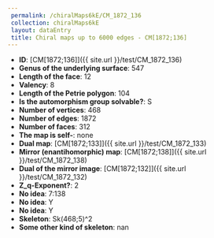 ```yaml
--- 
 permalink: /chiralMaps6kE/CM_1872_136 
 collection: chiralMaps6kE
 layout: dataEntry
 title: Chiral maps up to 6000 edges - CM[1872;136]
---
```


- **ID**: [CM[1872;136]]({{ site.url }}/test/CM_1872_136)
- **Genus of the underlying surface**: 547
- **Length of the face**: 12
- **Valency**: 8
- **Length of the Petrie polygon**: 104
- **Is the automorphism group solvable?**: S
- **Number of vertices**: 468
- **Number of edges**: 1872
- **Number of faces**: 312
- **The map is self-**: none
- **Dual map**: [CM[1872;133]]({{ site.url }}/test/CM_1872_133)
- **Mirror (enantihomorphic) map**: [CM[1872;138]]({{ site.url }}/test/CM_1872_138)
- **Dual of the mirror image**: [CM[1872;132]]({{ site.url }}/test/CM_1872_132)
- **Z_q-Exponent?**: 2
- **No idea**:  7:138
- **No idea**: Y
- **No idea**: Y
- **Skeleton**: Sk(468;5)^2
- **Some other kind of skeleton**: nan
